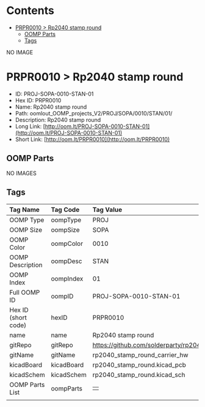 



Contents
========

* [PRPR0010 > Rp2040 stamp round](#prpr0010--rp2040-stamp-round)
	* [OOMP Parts](#oomp-parts)
	* [Tags](#tags)
  
NO IMAGE  
# PRPR0010 > Rp2040 stamp round

- ID: PROJ-SOPA-0010-STAN-01
- Hex ID: PRPR0010
- Name: Rp2040 stamp round
- Path: oomlout_OOMP_projects_V2/PROJ/SOPA/0010/STAN/01/
- Description: Rp2040 stamp round
- Long Link: [http://oom.lt/PROJ-SOPA-0010-STAN-01](http://oom.lt/PROJ-SOPA-0010-STAN-01)
- Short Link: [http://oom.lt/PRPR0010](http://oom.lt/PRPR0010)

## OOMP Parts
  
NO IMAGES  
## Tags
  

|Tag Name|Tag Code|Tag Value|
| :--- | :--- | :--- |
|OOMP Type|oompType|PROJ|
|OOMP Size|oompSize|SOPA|
|OOMP Color|oompColor|0010|
|OOMP Description|oompDesc|STAN|
|OOMP Index|oompIndex|01|
|Full OOMP ID|oompID|PROJ-SOPA-0010-STAN-01|
|Hex ID (short code)|hexID|PRPR0010|
|name|name|Rp2040 stamp round|
|gitRepo|gitRepo|https://github.com/solderparty/rp2040_stamp_round_carrier_hw|
|gitName|gitName|rp2040_stamp_round_carrier_hw|
|kicadBoard|kicadBoard|rp2040_stamp_round.kicad_pcb|
|kicadSchem|kicadSchem|rp2040_stamp_round.kicad_sch|
|OOMP Parts List|oompParts|<table><tr><td></td></tr></table>|
||||

